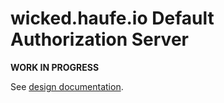 # wicked.haufe.io Default Authorization Server

**WORK IN PROGRESS**

See [design documentation](https://github.com/Haufe-Lexware/wicked.haufe.io/tree/next/doc/design-docs).
